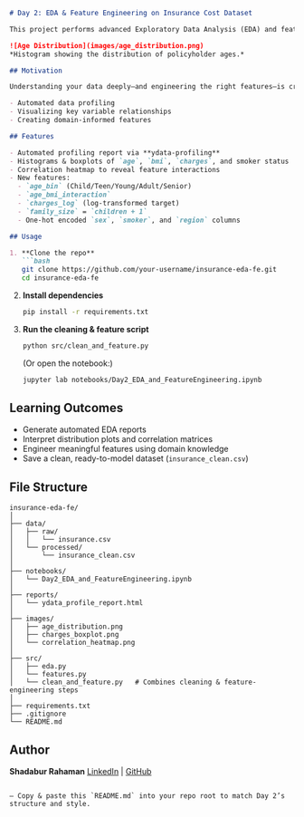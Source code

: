 ````markdown
# Day 2: EDA & Feature Engineering on Insurance Cost Dataset

This project performs advanced Exploratory Data Analysis (EDA) and feature engineering on the Medical Cost Personal Dataset from Kaggle, preparing data for downstream modeling.

![Age Distribution](images/age_distribution.png)  
*Histogram showing the distribution of policyholder ages.*

## Motivation

Understanding your data deeply—and engineering the right features—is critical to building robust ML models. On Day 2 of my #30DaysMLProjects journey, I dove into:

- Automated data profiling  
- Visualizing key variable relationships  
- Creating domain-informed features  

## Features

- Automated profiling report via **ydata-profiling**  
- Histograms & boxplots of `age`, `bmi`, `charges`, and smoker status  
- Correlation heatmap to reveal feature interactions  
- New features:
  - `age_bin` (Child/Teen/Young/Adult/Senior)  
  - `age_bmi_interaction`  
  - `charges_log` (log-transformed target)  
  - `family_size` = `children + 1`  
  - One-hot encoded `sex`, `smoker`, and `region` columns  

## Usage

1. **Clone the repo**  
   ```bash
   git clone https://github.com/your-username/insurance-eda-fe.git
   cd insurance-eda-fe
````

2. **Install dependencies**

   ```bash
   pip install -r requirements.txt
   ```

3. **Run the cleaning & feature script**

   ```bash
   python src/clean_and_feature.py
   ```

   (Or open the notebook:)

   ```bash
   jupyter lab notebooks/Day2_EDA_and_FeatureEngineering.ipynb
   ```

## Learning Outcomes

* Generate automated EDA reports
* Interpret distribution plots and correlation matrices
* Engineer meaningful features using domain knowledge
* Save a clean, ready-to-model dataset (`insurance_clean.csv`)

## File Structure

```
insurance-eda-fe/
│
├── data/
│   ├── raw/
│   │   └── insurance.csv
│   └── processed/
│       └── insurance_clean.csv
│
├── notebooks/
│   └── Day2_EDA_and_FeatureEngineering.ipynb
│
├── reports/
│   └── ydata_profile_report.html
│
├── images/
│   ├── age_distribution.png
│   ├── charges_boxplot.png
│   └── correlation_heatmap.png
│
├── src/
│   ├── eda.py
│   └── features.py
│   └── clean_and_feature.py   # Combines cleaning & feature-engineering steps
│
├── requirements.txt
├── .gitignore
└── README.md
```

## Author

**Shadabur Rahaman**
[LinkedIn](https://www.linkedin.com/in/shadabur-rahaman-1b5703249) | [GitHub](https://github.com/your-username)

```

— Copy & paste this `README.md` into your repo root to match Day 2’s structure and style.
```

